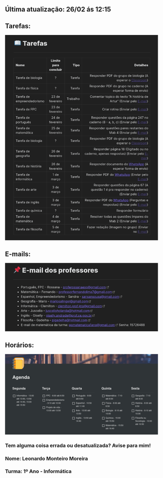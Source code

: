 ## Última atualização: 26/02 ás 12:15

## Tarefas:
<img src="Docs/2021-02-26_12-04.png"/>

## E-mails:
<img src="Docs/2021-02-26_12-04_1.png"/>

## Horários:
<img src="Docs/Agenda.png"/>

### Tem alguma coisa errada ou desatualizada? Avise para mim!
### Nome: Leonardo Monteiro Moreira
### Turma: 1º Ano - Informática
